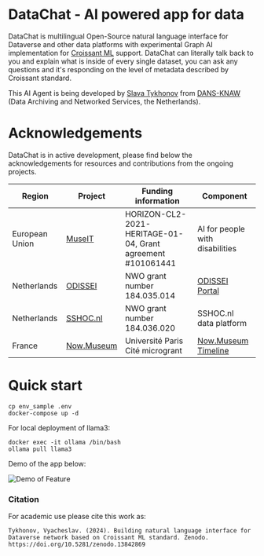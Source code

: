 # DataChat - AI powered app for data
DataChat is multilingual Open-Source natural language interface for Dataverse and other data platforms with experimental Graph AI implementation for [Croissant ML](https://docs.mlcommons.org/croissant/docs/croissant-spec.html) support. DataChat can literally talk back to you and explain what is inside of every single dataset, you can ask any questions and it's responding on the level of metadata described by Croissant standard.

This AI Agent is being developed by [Slava Tykhonov](https://orcid.org/0000-0001-9447-9830) from [DANS-KNAW](http://dans.knaw.nl) (Data Archiving and Networked Services, the Netherlands).

# Acknowledgements
DataChat is in active development, please find below the acknowledgements for resources and contributions from the ongoing projects.

Region | Project  | Funding information | Component |
| ------------- | ------------- | ------------- | ------------- |
| European Union | [MuseIT](https://www.muse-it.eu) | HORIZON-CL2-2021-HERITAGE-01-04, Grant agreement #101061441 | AI for people with disabilities |
| Netherlands | [ODISSEI](http://odissei-data.nl) | NWO grant number 184.035.014 | [ODISSEI Portal](http://portal.odissei.nl) |
| Netherlands | [SSHOC.nl](https://www.nwo.nl/projecten/184036020) | NWO grant number 184.036.020 | SSHOC.nl data platform |
| France | [Now.Museum](https://now.museum/en/) | Université Paris Cité microgrant | [Now.Museum Timeline](http://time.now.museum) |

# Quick start
```
cp env_sample .env
docker-compose up -d
```

For local deployment of llama3:
```
docker exec -it ollama /bin/bash
ollama pull llama3
```
Demo of the app below:

![Demo of Feature](docs/demo.gif)

### Citation

For academic use please cite this work as:

``
Tykhonov, Vyacheslav. (2024). Building natural language interface for Dataverse network based on Croissant ML standard. Zenodo. https://doi.org/10.5281/zenodo.13842869
``
